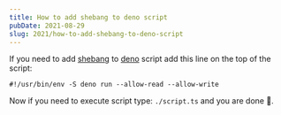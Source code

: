 ```yaml
---
title: How to add shebang to deno script
pubDate: 2021-08-29
slug: 2021/how-to-add-shebang-to-deno-script
---
```


If you need to add [shebang](<https://en.wikipedia.org/wiki/Shebang_(Unix)>) to [deno](https://deno.land/) script add this line on the top of the script:

```shell
#!/usr/bin/env -S deno run --allow-read --allow-write
```

Now if you need to execute script type: `./script.ts` and you are done 🎉.
